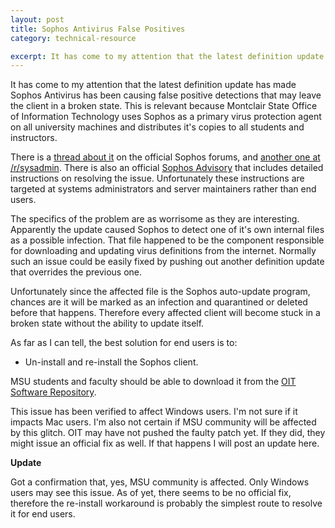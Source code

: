 ```yaml
---
layout: post
title: Sophos Antivirus False Positives
category: technical-resource

excerpt: It has come to my attention that the latest definition update has made Sophos Antivirus has been causing false positive detections that may leave the client in a broken state. This is relevant because Montclair State Office of Information Technology uses Sophos as a primary virus protection agent on all university machines and distributes it's copies to all students and instructors.
---
```


It has come to my attention that the latest definition update has made Sophos Antivirus has been causing false positive detections that may leave the client in a broken state. This is relevant because Montclair State Office of Information Technology uses Sophos as a primary virus protection agent on all university machines and distributes it's copies to all students and instructors.

There is a [thread about it][1] on the official Sophos forums, and [another one at /r/sysadmin][2]. There is also an official [Sophos Advisory][4] that includes detailed instructions on resolving the issue. Unfortunately these instructions are targeted at systems administrators and server maintainers rather than end users. 

The specifics of the problem are as worrisome as they are interesting. Apparently the update caused Sophos to detect one of it's own internal files as a possible infection. That file happened to be the component responsible for downloading and updating virus definitions from the internet. Normally such an issue could be easily fixed by pushing out another definition update that overrides the previous one. 

Unfortunately since the affected file is the Sophos auto-update program, chances are it will be marked as an infection and quarantined or deleted before that happens. Therefore every affected client will become stuck in a broken state without the ability to update itself.

As far as I can tell, the best solution for end users is to: 

* Un-install and re-install the Sophos client. 

MSU students and faculty should be able to download it from the [OIT Software Repository][3].

This issue has been verified to affect Windows users. I'm not sure if it impacts Mac users. I'm also not certain if MSU community will be affected by this glitch. OIT may have not pushed the faulty patch yet. If they did, they might issue an official fix as well. If that happens I will post an update here.

**Update**

Got a confirmation that, yes, MSU community is affected. Only Windows users may see this issue. As of yet, there seems to be no official fix, therefore the re-install workaround is probably the simplest route to resolve it for end users.

[1]: http://community.sophos.com/t5/Sophos-Endpoint-Protection/Is-any-one-else-seing-this-alert-Shh-Updater-B-False-positives/td-p/29723
[2]: http://www.reddit.com/r/sysadmin/comments/105mdt/sophos_antivirus_update_causing_false_positives/
[3]: https://www.montclair.edu/oit/software/repository/
[4]: http://www.sophos.com/en-us/support/knowledgebase/118311.aspx
